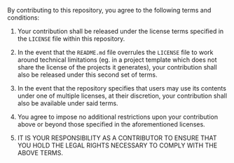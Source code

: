 By contributing to this repository, you agree to the following terms and
conditions:

1. Your contribution shall be released under the license terms specified in the
   `LICENSE` file within this repository.

2. In the event that the `README.md` file overrules the `LICENSE` file to work
   around technical limitations (eg. in a project template which does not share
   the license of the projects it generates), your contribution shall also be
   released under this second set of terms.

3. In the event that the repository specifies that users may use its contents
   under one of multiple licenses, at their discretion, your contribution shall
   also be available under said terms.

3. You agree to impose no additional restrictions upon your contribution above
   or beyond those specified in the aforementioned licenses.

4. IT IS YOUR RESPONSIBILITY AS A CONTRIBUTOR TO ENSURE THAT YOU HOLD THE LEGAL
   RIGHTS NECESSARY TO COMPLY WITH THE ABOVE TERMS.
